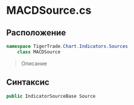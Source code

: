 
# MACDSource.cs
## Расположение
```csharp
namespace TigerTrade.Chart.Indicators.Sources  
    class MACDSource
```

> Описание

## Синтаксис
```csharp
public IndicatorSourceBase Source
```
